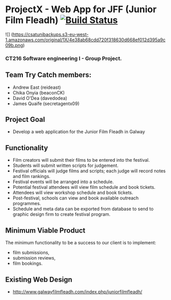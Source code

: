 # ProjectX - Web App for JFF (Junior Film Fleadh)  [![Build Status](https://travis-ci.com/davedodea/ProjectX.svg?token=mSbTyy1sJpCTYfpkhqUw&branch=master)](https://travis-ci.com/davedodea/ProjectX) #

![] (https://csatunibackups.s3-eu-west-1.amazonaws.com/original/1X/4e38ab68cdd720f318630d668ef012d395a9c09b.png)

### CT216 Software engineering I - Group Project.


## Team Try Catch members: 
  - Andrew East (reideast) 
  - Chika Onyia (beaconCK) 
  - David O'Dea (davedodea) 
  - James Quaife (secretagentx09)

## Project Goal
  - Develop a web application for the Junior Film Fleadh in Galway

## Functionality
  - Film creators will submit their films to be entered into the festival.
  - Students will submit written scripts for judgement.
  - Festival officials will judge films and scripts; each judge will record notes and film rankings.
  - Festival events will be arranged into a schedule.
  - Potential festival attendees will view film schedule and book tickets.
  - Attendees will view workshop schedule and book tickets.
  - Post-festival, schools can view and book available outreach programmes.
  - Schedule and meta data can be exported from database to send to graphic design firm to create festival program.
  
## Minimum Viable Product
  The minimum functionality to be a success to our client is to implement:
  - film submissions,
  - submission reviews,
  - film bookings.
  
## Existing Web Design
- http://www.galwayfilmfleadh.com/index.php/juniorfilmfleadh/
